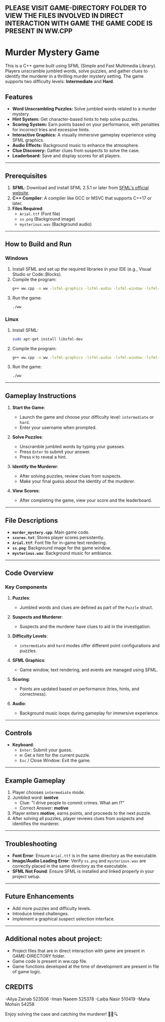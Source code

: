 
**PLEASE VISIT GAME-DIRECTORY FOLDER TO VIEW THE FILES INVOLVED IN DIRECT INTERACTION WITH GAME THE GAME CODE IS PRESENT IN WW.CPP**
---

# Murder Mystery Game

This is a C++ game built using SFML (Simple and Fast Multimedia Library). Players unscramble jumbled words, solve puzzles, and gather clues to identify the murderer in a thrilling murder mystery setting. The game supports two difficulty levels: **Intermediate** and **Hard**.

## Features
- **Word Unscrambling Puzzles:** Solve jumbled words related to a murder mystery.
- **Hint System:** Get character-based hints to help solve puzzles.
- **Scoring System:** Earn points based on your performance, with penalties for incorrect tries and excessive hints.
- **Interactive Graphics:** A visually immersive gameplay experience using SFML graphics.
- **Audio Effects:** Background music to enhance the atmosphere.
- **Clue Discovery:** Gather clues from suspects to solve the case.
- **Leaderboard:** Save and display scores for all players.

---

## Prerequisites
1. **SFML**: Download and install SFML 2.5.1 or later from [SFML's official website](https://www.sfml-dev.org/).
2. **C++ Compiler**: A compiler like GCC or MSVC that supports C++17 or later.
3. **Files Required**:
   - `Arial.ttf` (Font file)
   - `ss.png` (Background image)
   - `mysterious.wav` (Background audio)

---

## How to Build and Run
### Windows
1. Install SFML and set up the required libraries in your IDE (e.g., Visual Studio or Code::Blocks).
2. Compile the program:
   ```bash
   g++ ww.cpp -o ww -lsfml-graphics -lsfml-audio -lsfml-window -lsfml-system
   ```
3. Run the game:
   ```bash
   ./ww
   ```

### Linux
1. Install SFML:
   ```bash
   sudo apt-get install libsfml-dev
   ```
2. Compile the program:
   ```bash
   g++ ww.cpp -o ww -lsfml-graphics -lsfml-audio -lsfml-window -lsfml-system
   ```
3. Run the game:
   ```bash
   ./ww
   ```

---

## Gameplay Instructions
1. **Start the Game**:
   - Launch the game and choose your difficulty level: `intermediate` or `hard`.
   - Enter your username when prompted.

2. **Solve Puzzles**:
   - Unscramble jumbled words by typing your guesses.
   - Press `Enter` to submit your answer.
   - Press `H` to reveal a hint.

3. **Identify the Murderer**:
   - After solving puzzles, review clues from suspects.
   - Make your final guess about the identity of the murderer.

4. **View Scores**:
   - After completing the game, view your score and the leaderboard.

---

## File Descriptions
- **`murder_mystery.cpp`**: Main game code.
- **`scores.txt`**: Stores player scores persistently.
- **`Arial.ttf`**: Font file for in-game text rendering.
- **`ss.png`**: Background image for the game window.
- **`mysterious.wav`**: Background music for ambiance.

---

## Code Overview
### Key Components
1. **Puzzles**:
   - Jumbled words and clues are defined as part of the `Puzzle` struct.

2. **Suspects and Murderer**:
   - Suspects and the murderer have clues to aid in the investigation.

3. **Difficulty Levels**:
   - `intermediate` and `hard` modes offer different point configurations and puzzles.

4. **SFML Graphics**:
   - Game window, text rendering, and events are managed using SFML.

5. **Scoring**:
   - Points are updated based on performance (tries, hints, and correctness).

6. **Audio**:
   - Background music loops during gameplay for immersive experience.

---

## Controls
- **Keyboard**:
  - `Enter`: Submit your guess.
  - `H`: Get a hint for the current puzzle.
  - `Esc` / Close Window: Exit the game.

---

## Example Gameplay
1. Player chooses `intermediate` mode.
2. Jumbled word: **iomtve**
   - Clue: "I drive people to commit crimes. What am I?"
   - Correct Answer: **motive**
3. Player enters **motive**, earns points, and proceeds to the next puzzle.
4. After solving all puzzles, player reviews clues from suspects and identifies the murderer.

---

## Troubleshooting
- **Font Error**: Ensure `Arial.ttf` is in the same directory as the executable.
- **Image/Audio Loading Error**: Verify `ss.png` and `mysterious.wav` are correctly placed in the same directory as the executable.
- **SFML Not Found**: Ensure SFML is installed and linked properly in your project setup.

---

## Future Enhancements
- Add more puzzles and difficulty levels.
- Introduce timed challenges.
- Implement a graphical suspect selection interface.

---

## Additional notes about project:
- Project files that are in direct interaction with game are present in GAME-DIRECTORY folder.
- Game code is present in ww.cpp file.
- Game functions developed at the time of development are present in file of game logic.

## CREDITS
-Ailya Zainab 523506
-Iman Naeem 525378
-Laiba Nasir 510419
-Maha Mohsin 54258

Enjoy solving the case and catching the murderer! 🕵️‍♂️🔍
